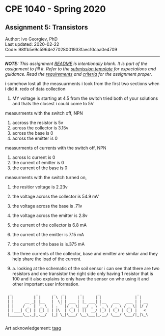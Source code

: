 # CPE 1040 - Spring 2020

## Assignment 5: Transistors

Author: Ivo Georgiev, PhD  
Last updated: 2020-02-22  
Code: 98ffb5e9c5964e27028001933faec10caa0e4709  

---

_**NOTE:** This assignment [README](README.md) is _intentionally_ blank. It is part of the assignment to fill it. Refer to the [submission template](submission-template.md) for expectations and guidance. Read the [requirements](requirements.md) and [criteria](criteria.md) for the assignment proper._

i somehow lost all the measuurments i took from the first two sections when i did it.
redo of data collection
1. MY voltage is starting at 4.5 from the switch tried both of your solutions and thats the closest i could come to 5V

measurments with the switch off, NPN
1. accross the resistor is 5v
2. across the collector is 3.15v
3. across the base is 0
4. across the emitter is 0

measurments of currents with the switch off, NPN
1. across Ic current is 0
2. the current of emitter is 0
3. the current of the base is 0

measurments with the switch turned on,
1. the resitior voltage is 2.23v
2. the voltage across the collector is 54.9 mV
3. the voltage across the base is .71v
4. the voltage across the emitter is 2.8v
5. the current of the collector is 6.8 mA
6. the current of the emitter is 7.15 mA
7. the current of the base is is.375 mA

7. the three currents of the collector, base and emitter are similar and they help share the load of the current. 
3. a. looking at the schematic of the soil sensor i can see that there are two resistors and one transistor the right side only having 1 resistor that is 100 and it also explains to only have the sensor on whe using it and other important user information.


```
  _           _       _   _       _       _                 _    
 | |         | |     | \ | |     | |     | |               | |   
 | |     __ _| |__   |  \| | ___ | |_ ___| |__   ___   ___ | | __
 | |    / _` | '_ \  | . ` |/ _ \| __/ _ \ '_ \ / _ \ / _ \| |/ /
 | |___| (_| | |_) | | |\  | (_) | ||  __/ |_) | (_) | (_) |   < 
 |______\__,_|_.__/  |_| \_|\___/ \__\___|_.__/ \___/ \___/|_|\_\
                                                                                                                      
```
Art acknowledgement: [taag](http://patorjk.com/software/taag/)

